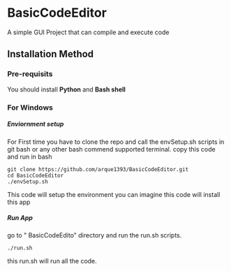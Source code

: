 # BasicCodeEditor
A simple GUI Project that can compile and execute code 
## Installation Method 
### Pre-requisits
You should install **Python** and **Bash shell**
### For Windows
##### Enviornment setup 
For First time you have to clone the repo and call the envSetup.sh scripts in git bash or any other bash commend supported terminal.
copy this code and run in bash 
```
git clone https://github.com/arque1393/BasicCodeEditor.git
cd BasicCodeEditor
./envSetup.sh 
```
This code will setup the environment 
you can imagine this code will install this app

##### Run App
go to " BasicCodeEdito" directory and run the run.sh scripts.
```
./run.sh 
```

this run.sh will run all the code.
